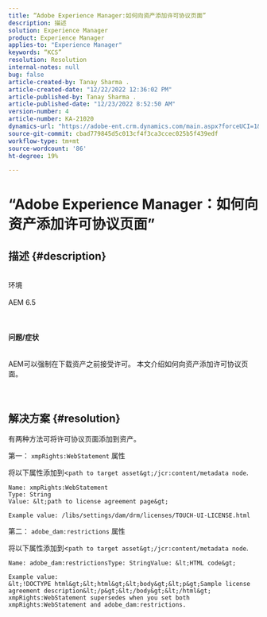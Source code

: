```yaml
---
title: “Adobe Experience Manager:如何向资产添加许可协议页面”
description: 描述
solution: Experience Manager
product: Experience Manager
applies-to: "Experience Manager"
keywords: “KCS”
resolution: Resolution
internal-notes: null
bug: false
article-created-by: Tanay Sharma .
article-created-date: "12/22/2022 12:36:02 PM"
article-published-by: Tanay Sharma .
article-published-date: "12/23/2022 8:52:50 AM"
version-number: 4
article-number: KA-21020
dynamics-url: "https://adobe-ent.crm.dynamics.com/main.aspx?forceUCI=1&pagetype=entityrecord&etn=knowledgearticle&id=e851b830-f581-ed11-81ac-6045bd006239"
source-git-commit: cbad779845d5c013cf4f3ca3ccec025b5f439edf
workflow-type: tm+mt
source-wordcount: '86'
ht-degree: 19%

---
```


# “Adobe Experience Manager：如何向资产添加许可协议页面”

## 描述 {#description}

<br>环境<br><br>AEM 6.5<br><br> <br><br><b>问题/症状</b><br><br><br>AEM可以强制在下载资产之前接受许可。 本文介绍如何向资产添加许可协议页面。<br><br> 

## 解决方案 {#resolution}


有两种方法可将许可协议页面添加到资产。

第一： `xmpRights:WebStatement` 属性

将以下属性添加到&lt;`path to target asset&gt;/jcr:content/metadata node`.




```
Name: xmpRights:WebStatement
Type: String
Value: &lt;path to license agreement page&gt;
```




`Example value: /libs/settings/dam/drm/licenses/TOUCH-UI-LICENSE.html`



第二： `adobe_dam:restrictions` 属性

将以下属性添加到&lt;`path to target asset&gt;/jcr:content/metadata node`.




```
Name: adobe_dam:restrictionsType: StringValue: &lt;HTML code&gt;
```







```
Example value:
&lt;!DOCTYPE html&gt;&lt;html&gt;&lt;body&gt;&lt;p&gt;Sample license agreement description&lt;/p&gt;&lt;/body&gt;&lt;/html&gt;
xmpRights:WebStatement supersedes when you set both xmpRights:WebStatement and adobe_dam:restrictions.
```



